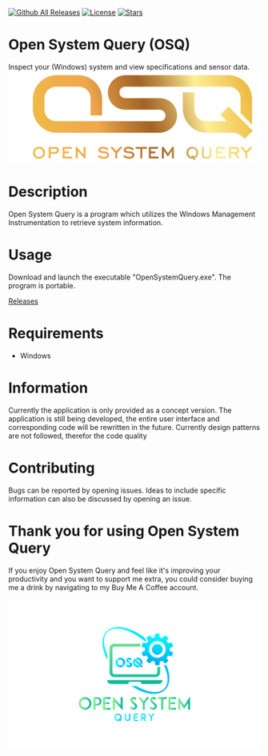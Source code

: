 [![Github All Releases](https://img.shields.io/github/downloads/jetspiking/OpenSystemQuery/total.svg)]()
[![License](https://img.shields.io/github/license/jetspiking/OpenSystemQuery.svg)]()
[![Stars](https://img.shields.io/github/stars/jetspiking/OpenSystemQuery.svg)]()

# Open System Query (OSQ)
Inspect your (Windows) system and view specifications and sensor data.
<img src="https://github.com/jetspiking/OpenSystemQuery/blob/main/Images/OpenSystemQuery.png?raw=true">

# Description
Open System Query is a program which utilizes the Windows Management Instrumentation to retrieve system information.  

# Usage
Download and launch the executable "OpenSystemQuery.exe". The program is portable.

[Releases](https://github.com/jetspiking/OpenSystemQuery)

# Requirements
- Windows

# Information
Currently the application is only provided as a concept version. The application is still being developed, the entire user interface and corresponding code will be rewritten in the future. Currently design patterns are not followed, therefor the code quality   

# Contributing
Bugs can be reported by opening issues. Ideas to include specific information can also be discussed by opening an issue. 

# Thank you for using Open System Query
If you enjoy Open System Query and feel like it's improving your productivity and you want to support me extra, you could consider buying me a drink by navigating to my Buy Me A Coffee account.

<img src="https://github.com/jetspiking/OpenSystemQuery/blob/main/Images/PNG1.png?raw=true">
